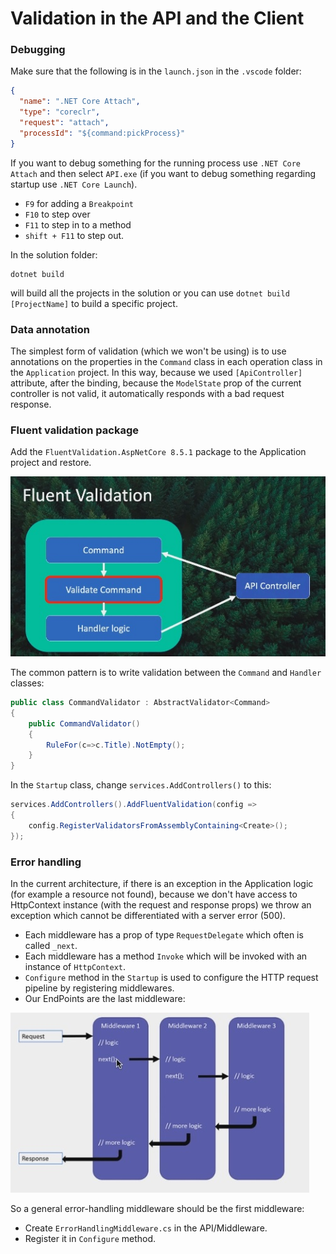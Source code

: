 # Validation in the API and the Client

### Debugging

Make sure that the following is in the `launch.json` in the `.vscode` folder:

```json
{
  "name": ".NET Core Attach",
  "type": "coreclr",
  "request": "attach",
  "processId": "${command:pickProcess}"
}
```

If you want to debug something for the running process use `.NET Core Attach` and then select `API.exe` (if you want to debug something regarding startup use `.NET Core Launch`).

- `F9` for adding a `Breakpoint`
- `F10` to step over
- `F11` to step in to a method
- `shift + F11` to step out.

In the solution folder:

```dos
dotnet build
```

will build all the projects in the solution or you can use `dotnet build [ProjectName]` to build a specific project.

### Data annotation

The simplest form of validation (which we won't be using) is to use annotations on the properties in the `Command` class in each operation class in the `Application` project. In this way, because we used `[ApiController]` attribute, after the binding, because the `ModelState` prop of the current controller is not valid, it automatically responds with a bad request response.

### Fluent validation package

Add the `FluentValidation.AspNetCore 8.5.1` package to the Application project and restore.

![](/md/fluent_validation.jpg)

The common pattern is to write validation between the `Command` and `Handler` classes:

```c#
public class CommandValidator : AbstractValidator<Command>
{
    public CommandValidator()
    {
        RuleFor(c=>c.Title).NotEmpty();
    }
}
```

In the `Startup` class, change `services.AddControllers()` to this:

```c#
services.AddControllers().AddFluentValidation(config =>
{
    config.RegisterValidatorsFromAssemblyContaining<Create>();
});
```

### Error handling

In the current architecture, if there is an exception in the Application logic (for example a resource not found), because we don't have access to HttpContext instance (with the request and response props) we throw an exception which cannot be differentiated with a server error (500).

- Each middleware has a prop of type `RequestDelegate` which often is called `_next`.
- Each middleware has a method `Invoke` which will be invoked with an instance of `HttpContext`.
- `Configure` method in the `Startup` is used to configure the HTTP request pipeline by registering middlewares.
- Our EndPoints are the last middleware:

![](/md/middleware.jpg)

So a general error-handling middleware should be the first middleware:

- Create `ErrorHandlingMiddleware.cs` in the API/Middleware.
- Register it in `Configure` method.
